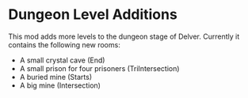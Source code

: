 # Dungeon Level Additions

This mod adds more levels to the dungeon stage of Delver.
Currently it contains the following new rooms:
- A small crystal cave (End)
- A small prison for four prisoners (TriIntersection)
- A buried mine (Starts)
- A big mine (Intersection)